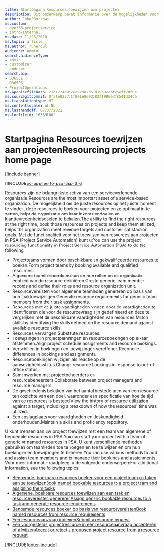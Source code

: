 ```yaml
---
title: Startpagina Resources toewijzen aan projecten
description: Dit onderwerp bevat informatie over de mogelijkheden voor resourcebeheer in PSA (Project Service Automation) voor Dynamics 365.
author: JohnPBurrows
ms.custom:
- dyn365-projectservice
- intro-internal
ms.date: 11/28/2018
ms.topic: article
ms.author: ruhercul
audience: Admin
search.audienceType:
- admin
- customizer
- enduser
search.app:
- D365CE
- D365PS
- ProjectOperations
ms.openlocfilehash: 71e1774d097e2929a7d51d19b3cebfcacff28f0c
ms.sourcegitcommit: 0fafe022731f0e1e8693382ff906e3f8541d34ca
ms.translationtype: HT
ms.contentlocale: nl-NL
ms.lasthandoff: 07/07/2021
ms.locfileid: "6369100"
---
```

# <a name="resourcing-projects-home-page"></a><span data-ttu-id="7284e-103">Startpagina Resources toewijzen aan projecten</span><span class="sxs-lookup"><span data-stu-id="7284e-103">Resourcing projects home page</span></span>

[!include [banner](../includes/psa-now-project-operations.md)]

[!INCLUDE[cc-applies-to-psa-app-3.x](../includes/cc-applies-to-psa-app-3x.md)]

<span data-ttu-id="7284e-104">Resources zijn de belangrijkste activa van een serviceverlenende organisatie.</span><span class="sxs-lookup"><span data-stu-id="7284e-104">Resources are the most important asset of a service-based organization.</span></span> <span data-ttu-id="7284e-105">De mogelijkheid om de juiste resources op het juiste moment te vinden, deze resources te boeken voor projecten en ze optimaal in te zetten, helpt de organisatie om haar inkomstendoelen en klanttevredenheidsdoelen te behalen.</span><span class="sxs-lookup"><span data-stu-id="7284e-105">The ability to find the right resources at the right time, book those resources on projects and keep them utilized, helps the organization meet revenue targets and customer satisfaction goals.</span></span> <span data-ttu-id="7284e-106">Met de functionaliteit voor het toewijzen van resources aan projecten in PSA (Project Service Automation) kunt u:</span><span class="sxs-lookup"><span data-stu-id="7284e-106">You can use the project resourcing functionality in Project Service Automation (PSA) to do the following:</span></span>

- <span data-ttu-id="7284e-107">Projectteams vormen door beschikbare en gekwalificeerde resources te boeken.</span><span class="sxs-lookup"><span data-stu-id="7284e-107">Form project teams by booking available and qualified resources.</span></span>
- <span data-ttu-id="7284e-108">Algemene teamlidrecords maken en hun rollen en de organisatie-eenheid van de resource definiëren.</span><span class="sxs-lookup"><span data-stu-id="7284e-108">Create generic team member records and define their roles and resource organization unit.</span></span>
- <span data-ttu-id="7284e-109">Resourcevereisten voor algemene teamleden genereren op basis van hun taaktoewijzingen.</span><span class="sxs-lookup"><span data-stu-id="7284e-109">Generate resource requirements for generic team members from their task assignments.</span></span>
- <span data-ttu-id="7284e-110">Resources met de juiste vaardigheden vinden door de vaardigheden te identificeren die voor de resourcevraag zijn gedefinieerd en deze te vergelijken met de beschikbare vaardigheden van resources.</span><span class="sxs-lookup"><span data-stu-id="7284e-110">Match skills by identifying the skills defined on the resource demand against available resource skills.</span></span>
- <span data-ttu-id="7284e-111">Resources vervangen.</span><span class="sxs-lookup"><span data-stu-id="7284e-111">Substitute resources.</span></span>
- <span data-ttu-id="7284e-112">Toewijzingen in projectplanningen en resourceboekingen op elkaar afstemmen.</span><span class="sxs-lookup"><span data-stu-id="7284e-112">Align project schedule assignments and resource bookings.</span></span>
- <span data-ttu-id="7284e-113">Verschillen in boekingen en toewijzingen vereffenen.</span><span class="sxs-lookup"><span data-stu-id="7284e-113">Reconcile differences in bookings and assignments.</span></span>
- <span data-ttu-id="7284e-114">Resourceboekingen wijzigen als reactie op de aanwezigheidsstatus.</span><span class="sxs-lookup"><span data-stu-id="7284e-114">Change resource bookings in response to out-of-office status.</span></span>
- <span data-ttu-id="7284e-115">Samenwerken met projectbeheerders en resourcebeheerders.</span><span class="sxs-lookup"><span data-stu-id="7284e-115">Collaborate between project managers and resource managers.</span></span>
- <span data-ttu-id="7284e-116">De geschiedenis bekijken van het aantal bestede uren van een resource ten opzichte van een doel, waaronder een specificatie van hoe de tijd van de resources is besteed.</span><span class="sxs-lookup"><span data-stu-id="7284e-116">View the history of resource utilization against a target, including a breakdown of how the resources' time was utilized.</span></span>
- <span data-ttu-id="7284e-117">Een opslagplaats voor vaardigheden en deskundigheid onderhouden.</span><span class="sxs-lookup"><span data-stu-id="7284e-117">Maintain a skills and proficiency repository.</span></span>


<span data-ttu-id="7284e-118">U kunt mensen aan uw project toewijzen met een team van algemene of benoemde resources in PSA.</span><span class="sxs-lookup"><span data-stu-id="7284e-118">You can staff your project with a team of generic or named resources in PSA.</span></span> <span data-ttu-id="7284e-119">U kunt verschillende methoden gebruiken om teamleden toe te voegen en toe te wijzen en om hun boekingen en toewijzingen te beheren.</span><span class="sxs-lookup"><span data-stu-id="7284e-119">You can use various methods to add and assign team members and to manage their bookings and assignments.</span></span> <span data-ttu-id="7284e-120">Voor meer informatie raadpleegt u de volgende onderwerpen:</span><span class="sxs-lookup"><span data-stu-id="7284e-120">For additional information, see the following topics:</span></span>

- [<span data-ttu-id="7284e-121">Benoemde, boekbare resources boeken voor een projectteam en taken aan ze toewijzen</span><span class="sxs-lookup"><span data-stu-id="7284e-121">Book named bookable resources to a project team and assigning them tasks</span></span>](assign-named-bookable-resource.md)
- [<span data-ttu-id="7284e-122">Algemene, boekbare resources toewijzen aan een taak en resourcevereisten genereren</span><span class="sxs-lookup"><span data-stu-id="7284e-122">Assign generic bookable resources to a task and generate resource requirements</span></span>](assign-generic-bookable-resource.md)
- [<span data-ttu-id="7284e-123">Benoemde resources boeken op basis van resourcevereisten</span><span class="sxs-lookup"><span data-stu-id="7284e-123">Book named resources from resource requirements</span></span>](book-named-resource.md)
- [<span data-ttu-id="7284e-124">Een resourceaanvraag indienen</span><span class="sxs-lookup"><span data-stu-id="7284e-124">Submit a resource request</span></span>](submit-resource-request.md)
- [<span data-ttu-id="7284e-125">Een voorgestelde projectresource in een resourceaanvraag accepteren of afwijzen</span><span class="sxs-lookup"><span data-stu-id="7284e-125">Accept or reject a proposed project resource from a resource request</span></span>](accept-reject-proposed-resource.md)


[!INCLUDE[footer-include](../includes/footer-banner.md)]